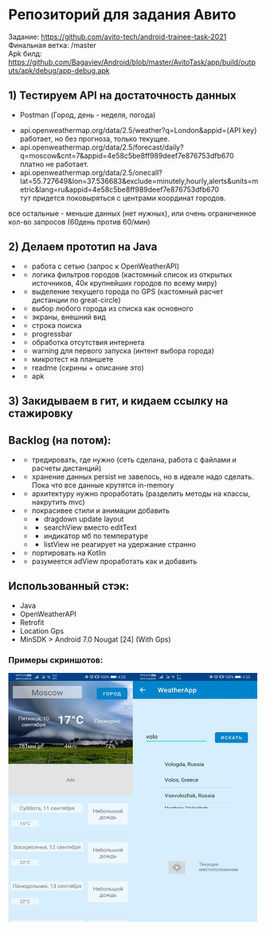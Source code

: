 # Репозиторий для задания Авито 

Задание: https://github.com/avito-tech/android-trainee-task-2021<br/>
Финальная ветка: /master<br/>
Apk билд: https://github.com/Bagaviev/Android/blob/master/AvitoTask/app/build/outputs/apk/debug/app-debug.apk<br/>

## 1) Тестируем API на достаточность данных
- Postman (Город, день - неделя, погода)<br/>

* api.openweathermap.org/data/2.5/weather?q=London&appid={API key}<br/>
работает, но без прогноза, только текущее.<br/>
* api.openweathermap.org/data/2.5/forecast/daily?q=moscow&cnt=7&appid=4e58c5be8ff989deef7e876753dfb670<br/>
платно не работает.<br/>
* api.openweathermap.org/data/2.5/onecall?lat=55.727649&lon=37.536683&exclude=minutely,hourly,alerts&units=metric&lang=ru&appid=4e58c5be8ff989deef7e876753dfb670<br/>
тут придется поковыряться с центрами координат городов.<br/>

все остальные - меньше данных (нет нужных), или очень ограниченное кол-во запросов (60день против 60/мин)<br/>
	
## 2) Делаем прототип на Java
* - работа с сетью (запрос к OpenWeatherAPI)<br/>
* - логика фильтров городов (кастомный список из открытых источников, 40к крупнейших городов по всему миру)<br/>
* - выделение текущего города по GPS (кастомный расчет дистанции по great-circle)<br/>
* - выбор любого города из списка как основного<br/>
* - экраны, внешний вид<br/>
* - строка поиска<br/>
* - progressbar<br/>
* - обработка отсутствия интернета<br/>
* - warning для первого запуска (интент выбора города)<br/>
* - микротест на планшете<br/>
* - readme (скрины + описание это)<br/>
* - apk<br/>

## 3) Закидываем в гит, и кидаем ссылку на стажировку

## Backlog (на потом):
* - тредировать, где нужно (сеть сделана, работа с файлами и расчеты дистанций)<br/>
* - хранение данных persist не завелось, но в идеале надо сделать. Пока что все данные крутятся in-memory<br/>
* - архитектуру нужно проработать (разделить методы на классы, накрутить mvc)<br/>
* - покрасивее стили и анимации добавить<br/>
  * - dragdown update layout<br/>
  * - searchView вместо editText<br/>
  * - индикатор мб по температуре<br/>
  * - listView не реагирует на удержание странно<br/>
* - портировать на Kotlin<br/>
* - разумеется adView проработать как и добавить<br/>

## Использованный стэк:
* Java<br/>
* OpenWeatherAPI<br/>
* Retrofit<br/>
* Location Gps<br/>
* MinSDK > Android 7.0 Nougat [24] (With Gps)<br/>
	
### Примеры скриншотов:

<a href="url"><img src="https://github.com/Bagaviev/Android/blob/master/AvitoTask/1.jpeg" align="left" height="500" width="250" ></a>
<a href="url"><img src="https://github.com/Bagaviev/Android/blob/master/AvitoTask/2.jpeg" align="left" height="500" width="250" ></a>